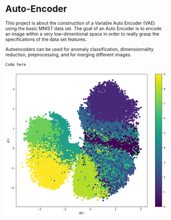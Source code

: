 # Auto-Encoder
This project is about the construction of a Variable Auto Encoder (VAE) using the basic MNIST data set. 
The goal of an Auto Encoder is to encode an image within a very low-dimentional space in order to really grasp the specifications of the data set features.

Autoencoders can be used for anomaly classification, dimensionnality reduction, preprocessing, and for merging different images. 

```
Code here
```

![Turn](Ressources/plot.png)





